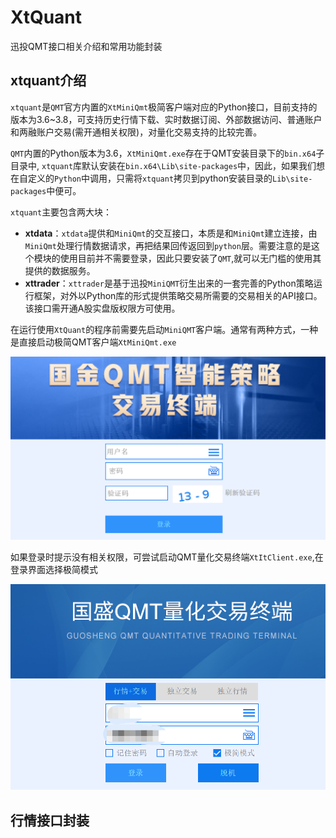 # XtQuant
迅投QMT接口相关介绍和常用功能封装

## xtquant介绍

`xtquant`是`QMT`官方内置的`XtMiniQmt`极简客户端对应的Python接口，目前支持的版本为3.6~3.8，可支持历史行情下载、实时数据订阅、外部数据访问、普通账户和两融账户交易(需开通相关权限)，对量化交易支持的比较完善。

`QMT`内置的Python版本为3.6，`XtMiniQmt.exe`存在于QMT安装目录下的`bin.x64`子目录中, `xtquant`库默认安装在`bin.x64\Lib\site-packages`中，因此，如果我们想在自定义的`Python`中调用，只需将`xtquant`拷贝到python安装目录的`Lib\site-packages`中便可。

`xtquant`主要包含两大块：
- **xtdata**：`xtdata`提供和`MiniQmt`的交互接口，本质是和`MiniQmt`建立连接，由`MiniQmt`处理行情数据请求，再把结果回传返回到`python`层。需要注意的是这个模块的使用目前并不需要登录，因此只要安装了`QMT`,就可以无门槛的使用其提供的数据服务。
- **xttrader**：`xttrader`是基于迅投`MiniQMT`衍生出来的一套完善的Python策略运行框架，对外以Python库的形式提供策略交易所需要的交易相关的API接口。该接口需开通A股实盘版权限方可使用。

在运行使用`XtQuant`的程序前需要先启动`MiniQMT`客户端。通常有两种方式，一种是直接启动极简QMT客户端`XtMiniQmt.exe`

![极简客户端](misc/XtMiniQmt.png)

如果登录时提示没有相关权限，可尝试启动QMT量化交易终端`XtItClient.exe`,在登录界面选择极简模式

![极简客户端](misc/XtItClient.png)

## 行情接口封装
